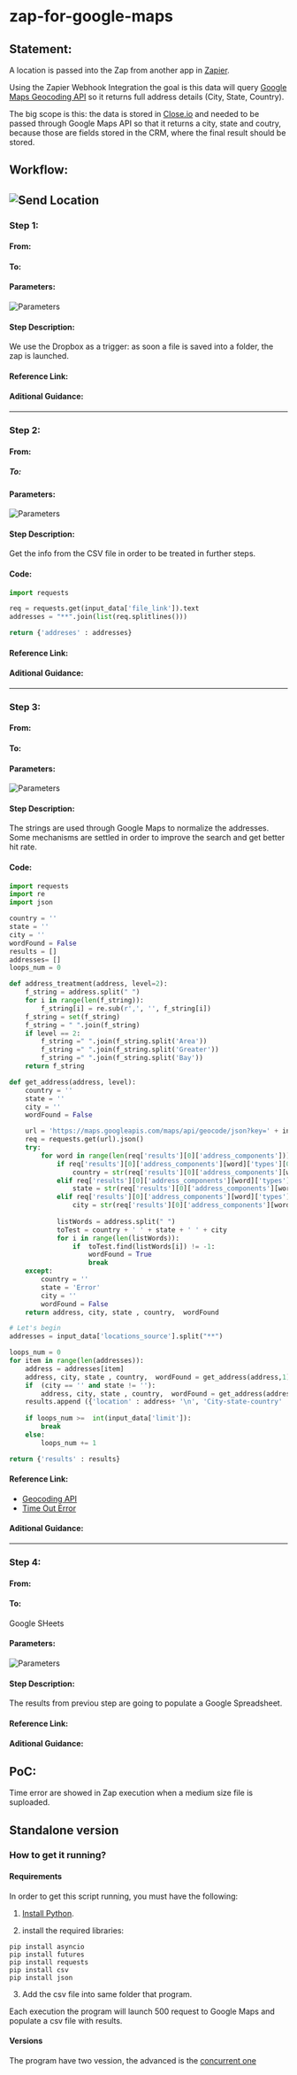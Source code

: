 # zap-for-google-maps


## Statement:

A location is passed into the Zap from another app in [Zapier](https://zapier.com).

Using the Zapier Webhook Integration the goal is this data will query [Google Maps Geocoding API](https://developers.google.com/maps/documentation/geocoding/start) so it returns full address details (City, State, Country).

The big scope is this: the data is stored in [Close.io](https://close.io) and needed to be passed through Google Maps API so that it returns a city, state and coutry, because those are fields stored in the CRM, where the final result should be stored.


## Workflow:

![Send Location](https://github.com/aguscort/zap-for-google-maps/raw/master/images/zap-google-maps.png "Send Location")
---
### Step 1:

#### From:

#### To:

#### Parameters:

![Parameters](https://github.com/aguscort/zap-for-google-maps/raw/master/images/step1_parameters.png "Step 1 Parameters")

#### Step Description: 
We use the Dropbox as a trigger: as soon a file is saved into a folder, the zap is launched.

#### Reference Link:

#### Aditional Guidance:

---
### Step 2:

#### From:

##### To:

#### Parameters:

![Parameters](https://github.com/aguscort/zap-for-google-maps/raw/master/images/step2_parameters.png "Step 2 Parameters")

#### Step Description:
Get the info from the CSV file in order to be treated in further steps.

#### Code:

```python
import requests

req = requests.get(input_data['file_link']).text
addresses = "**".join(list(req.splitlines()))

return {'addreses' : addresses}
```
#### Reference Link:

#### Aditional Guidance:

---
### Step 3:

#### From:

#### To:

#### Parameters:

![Parameters](https://github.com/aguscort/zap-for-google-maps/raw/master/images/step3_parameters.png "Step 3 Parameters")

#### Step Description:
The strings are used through Google Maps to normalize the addresses. Some mechanisms are settled in order to improve the search and get better hit rate.

#### Code:

```python
import requests
import re
import json

country = ''
state = ''
city = ''
wordFound = False
results = []
addresses= []
loops_num = 0

def address_treatment(address, level=2):
    f_string = address.split(" ")
    for i in range(len(f_string)):
        f_string[i] = re.sub(r',', '', f_string[i])
    f_string = set(f_string)
    f_string = " ".join(f_string)
    if level == 2:
        f_string =" ".join(f_string.split('Area'))
        f_string =" ".join(f_string.split('Greater'))
        f_string =" ".join(f_string.split('Bay'))
    return f_string

def get_address(address, level):    
    country = ''
    state = ''
    city = ''
    wordFound = False

    url = 'https://maps.googleapis.com/maps/api/geocode/json?key=' + input_data['key']  + '&address="' + address_treatment(address) + '"'
    req = requests.get(url).json()
    try:
        for word in range(len(req['results'][0]['address_components'])):
            if req['results'][0]['address_components'][word]['types'][0] == 'country':
                country = str(req['results'][0]['address_components'][word]['long_name'])
            elif req['results'][0]['address_components'][word]['types'][0] == 'administrative_area_level_1':
                state = str(req['results'][0]['address_components'][word]['long_name'])
            elif req['results'][0]['address_components'][word]['types'][0] == 'locality':
                city = str(req['results'][0]['address_components'][word]['long_name'])
        
            listWords = address.split(" ")
            toTest = country + ' ' + state + ' ' + city
            for i in range(len(listWords)):
                if  toTest.find(listWords[i]) != -1:
                    wordFound = True
                    break
    except:
        country = ''
        state = 'Error'
        city = ''
        wordFound = False
    return address, city, state , country,  wordFound 

# Let's begin
addresses = input_data['locations_source'].split("**")

loops_num = 0
for item in range(len(addresses)):
    address = addresses[item]
    address, city, state , country,  wordFound = get_address(address,1)
    if  (city == '' and state != ''):
        address, city, state , country,  wordFound = get_address(address,2)
    results.append ({'location' : address+ '\n', 'City-state-country' : city + "," + state + "," + country + '\n', 'Status' : str(wordFound) + '\n' })
    
    if loops_num >=  int(input_data['limit']):
        break
    else:
        loops_num += 1        

return {'results' : results}
```

#### Reference Link: 
*  [Geocoding API](https://developers.google.com/maps/documentation/geocoding/start)
*  [Time Out Error](https://stackoverflow.com/questions/49388892/zapier-frequently-10-01-seconds-timeout)

#### Aditional Guidance:

---
### Step 4:

#### From:

#### To: 
Google SHeets

#### Parameters:

![Parameters](https://github.com/aguscort/zap-for-google-maps/raw/master/images/step4_parameters.png "Step 4 Parameters")

#### Step Description:
The results from previou step are going to populate a Google Spreadsheet.

#### Reference Link:

#### Aditional Guidance:


## PoC:

Time error are showed in Zap execution when a medium size file is suploaded.

## Standalone version

### How to get it running?

#### Requirements
In order to get this script running, you must have the following:

 1. [Install Python](https://docs.python-guide.org/starting/install3/osx/).

 2. install the required libraries:
 
```
pip install asyncio
pip install futures
pip install requests
pip install csv
pip install json
```

 3. Add the csv file into same folder that program.

Each execution the program will launch 500 request to Google Maps and populate a csv file with results. 

#### Versions
The program have two vession, the advanced is the [concurrent one](/../../code/step_code_standalone_concurrent.py)

